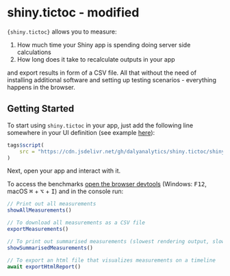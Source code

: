 # shiny.tictoc - modified

`{shiny.tictoc}` allows you to measure:

1. How much time your Shiny app is spending doing server side calculations
2. How long does it take to recalculate outputs in your app

and export results in form of a CSV file. All that without the need of installing additional software and setting up testing scenarios - everything happens in the browser.

## Getting Started

To start using `shiny.tictoc` in your app, just add the following line somewhere in your UI definition (see example  [here](./examples/app.R)):

```r
tags$script(
    src = "https://cdn.jsdelivr.net/gh/dalyanalytics/shiny.tictoc/shiny-tic-toc.min.js"
)
```

Next, open your app and interact with it. 

To access the benchmarks [open the browser devtools](https://developer.mozilla.org/en-US/docs/Learn/Common_questions/Tools_and_setup/What_are_browser_developer_tools) (Windows: <kbd>F12</kbd>, macOS <kbd>⌘</kbd> + <kbd>⌥</kbd> + <kbd>I</kbd>) and in the console run:

```js
// Print out all measurements
showAllMeasurements()
```

```js
// To download all measurements as a CSV file
exportMeasurements()
```

```js
// To print out summarised measurements (slowest rendering output, slowest server computation)
showSummarisedMeasurements()

```

```js
// To export an html file that visualizes measurements on a timeline
await exportHtmlReport()
```
